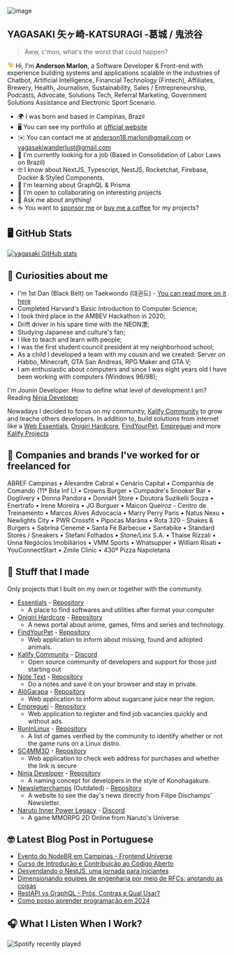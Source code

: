 ![image](https://github.com/Yagasaki7K/yagasaki7k/assets/23272064/2b8d7136-a6cb-48b1-84a7-d04682210912)

<!-- Ph'nglui mglw'nafh Cthulhu R'lyeh wgah'nagl fhtagn -->


YAGASAKI 矢ヶ崎-KATSURAGI -葛城 / 鬼渋谷
----------------------------
> Aww, c'mon, what's the worst that could happen?

<img src="https://github.com/tairosonloa/tairosonloa/blob/main/assets/wave.gif?raw=true" width="15px"/> Hi, I'm **Anderson Marlon**, a Software Developer & Front-end with experience building systems and applications scalable in the industries of Chatbot, Artificial Intelligence, Financial Technology (Fintech), Affiliates, Brewery, Health, Journalism, Sustainability, Sales / Entrepreneurship, Podcasts, Advocate, Solutions Tech, Referral Marketing, Government Solutions Assistance and Electronic Sport Scenario.

- 🌍  I was born and based in Campinas, Brazil
- 🖥️  You can see my portfolio at [official website](http://yagasaki.vercel.app/about)
- ✉️  You can contact me at [anderson18.marlon@gmail.com](mailto:anderson18.marlon@gmail.com) or [yagasakiwanderlust@gmail.com](mailto:yagasakiwanderlust@gmail.com)
- 🚀  I'm currently looking for a job (Based in Consolidation of Labor Laws on Brazil)
- 🤓  I know about NextJS, Typescript, NestJS, Rocketchat, Firebase, Docker & Styled Components.
- 🧠  I'm learning about GraphQL & Prisma
- 🤝  I'm open to collaborating on interesting projects
- 💬  Ask me about anything!
- ☕  You want to [sponsor me](https://github.com/sponsors/Yagasaki7K/) or [buy me a coffee](https://pixmeacoffee.vercel.app/yagasaki) for my projects?

🖥️ GitHub Stats
----------------------------
[![yagasaki GitHub stats](https://github-readme-stats.vercel.app/api?username=yagasaki7k&show_icons=true&theme=dracula&counnt_private=true)](https://github.com/yagasaki7k)

🚀 Curiosities about me
----------------------------

- I'm 1st Dan (Black Belt) on Taekwondo (대권도) - [You can read more on it here](https://yagasaki.dev/taekwondo)
- Completed Harvard's Basic Introduction to Computer Science;
- I took third place in the AMBEV Hackathon in 2020;
- Drift driver in his spare time with the NEON漂;
- Studying Japanese and culture's fan;
- I like to teach and learn with people;
- I was the first student council president at my neighborhood school;
- As a child I developed a team with my cousin and we created: Server on Habbo, Minecraft, GTA San Andreas, RPG Maker and GTA V;
- I am enthusiastic about computers and since I was eight years old I have been working with computers (Windows 96/98);

I'm Jounin Developer. How to define what level of development I am? Reading [Ninja Developer](https://github.com/Yagasaki7K/ninja-developer)

Nowadays I decided to focus on my community, [Kalify Community](https://discord.gg/jhSepmE7nN) to grow and teache others developers. In addition to, build solutions from internet like a [Web Essentials](https://webessentials.vercel.app), [Onigiri Hardcore](https://onigirihardcore.vercel.app), [FindYourPet](https://findyourpet.vercel.app), [Empreguei](https://empreguei.vercel.app/) and more [Kalify Projects](https://kalify.vercel.app/projetos)

📂 Companies and brands I've worked for or freelanced for
----------------------------
ABREF Campinas • Alexandre Cabral • Cenário Capital • Companhia de Comando (11ª Bda Inf L) • Crowns Burger • Cumpadre's Snooker Bar • Doglivery • Donna Pandora • DonnaH Store • Doutora Suzikelli Souza • Enertrafo • Irene Moreira • JG Burguer • Maicon Queiroz - Centro de Treinamento • Marcos Alves Advocacia • Marry Perry Paris • Natus Nexu • Newlights City • PWR Crossfit • Pipocas Marãna • Rota 320 - Shakes & Burgers • Sabrina Ceneme • Santa Fé Barbecue • Santabike • Standard Stores / Sneakers • Stefani Folhados • Stone/Linx S.A. • Thaise Rizzali • Unna Negócios Imobiliários • VMM Sports • Whatsupper • William Risati • YouConnectStart • Zmile Clinic • 430º Pizza Napoletana

📂 Stuff that I made
----------------------------
Only projects that I built on my own or together with the community.

- [Essentials](https://webessentials.com.br) - [Repository](https://github.com/Yagasaki7K/website-essentials)
    - A place to find softwares and utilities after format your computer
- [Onigiri Hardcore](https://onigirihardcore.com.br/) - [Repository](https://github.com/Yagasaki7K/website-onigirihardcore)
    - A news portal about anime, games, films and series and technology.
- [FindYourPet](https://findyourpet.vercel.app/) - [Repository](https://github.com/Yagasaki7K/website-findyourpet)
    - Web application to inform about missing, found and adopted animals.
- [Kalify Community](https://kalify.vercel.app/) - [Discord](https://discord.gg/jhSepmE7nN)
    - Open source community of developers and support for those just starting out
- [Note Text](https://notetext.vercel.app/) - [Repository](https://github.com/Yagasaki7K/app-notetext)
    - Do a notes and save it on your browser and stay in private.
- [AlôGarapa](https://alogarapa.vercel.app/) - [Repository](https://github.com/Yagasaki7K/website-alogarapa)
    - Web application to inform about sugarcane juice near the region.
- [Empreguei](https://empreguei.vercel.app/) - [Repository](https://github.com/Yagasaki7K/website-empreguei)
    - Web application to register and find job vacancies quickly and without ads.
- [RunInLinux](https://runinlinux.vercel.app/) - [Repository](https://github.com/Yagasaki7K/website-runinlinux)
    - A list of games verified by the community to identify whether or not the game runs on a Linux distro.
- [SC4MM3D](https://sc4mm3d.vercel.app/) - [Repository](https://github.com/Yagasaki7K/website-sc4mm3d)
    - Web application to check web address for purchases and whether the link is secure
- [Ninja Developer](https://github.com/Yagasaki7K/ninja-developer/blob/master/README.md) - [Repository](https://github.com/Yagasaki7K/ninja-developer)
    - A naming concept for developers in the style of Konohagakure.
- [Newsletterchamps](https://newsletterchamps.vercel.app/) (Outdated) - [Repository](https://github.com/Yagasaki7K/website-newsletterchamps)
    - A website to see the day's news directly from Filipe Dischamps' Newsletter.
- [Naruto Inner Power Legacy](https://narutoinnerpower.vercel.app/) - [Discord](https://discord.gg/CYbrHdYaRm)
    - A game MMORPG 2D Online from Naruto's Universe.

🤓 Latest Blog Post in Portuguese
----------------------------
- [Evento do NodeBR em Campinas - Frontend Universe](https://yagasaki.dev/blog/node-br-em-campinas-pelo-frontend-universe)
- [Curso de Introdução e Contribuição ao Código Aberto](https://yagasaki.dev/blog/curso-de-introducao-e-contribuicao-ao-codigo-aberto)
- [Desvendando o NestJS, uma jornada para iniciantes](https://yagasaki.dev/blog/desvendando-o-nest-js-uma-jornada-para-iniciantes)
- [Dimensionando equipes de engenharia por meio de RFCs: anotando as coisas](https://yagasaki.dev/blog/dimensionando-equipes-de-engenharia-por-meio-de-rf-cs-anotando-as-coisas)
- [RestAPI vs GraphQL - Prós, Contras e Qual Usar?](https://yagasaki.dev/blog/restapi-vs-graphql)
- [Como posso aprender programação em 2024](https://yagasaki.dev/blog/como-posso-aprender-programacao)

 🎧 What I Listen When I Work?
 ----------------------------
 ![Spotify recently played](https://spotify-recently-played-readme.vercel.app/api?user=12143229276&width=600)
